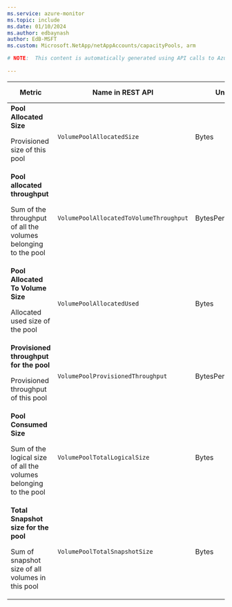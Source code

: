 ```yaml
---
ms.service: azure-monitor
ms.topic: include
ms.date: 01/10/2024
ms.author: edbaynash
author: EdB-MSFT
ms.custom: Microsoft.NetApp/netAppAccounts/capacityPools, arm

# NOTE:  This content is automatically generated using API calls to Azure. Any edits made on these files will be overwritten in the next run of the script. 
 
---
```


  
  
|Metric|Name in REST API|Unit|Aggregation|Dimensions|Time Grains|DS Export|
|---|---|---|---|---|---|---|
|**Pool Allocated Size**<p><p>Provisioned size of this pool |`VolumePoolAllocatedSize` |Bytes |Average, Total |\<none\>|PT5M, PT15M, PT30M, PT1H, PT6H, PT12H, P1D |Yes|
|**Pool allocated throughput**<p><p>Sum of the throughput of all the volumes belonging to the pool |`VolumePoolAllocatedToVolumeThroughput` |BytesPerSecond |Average |\<none\>|PT5M, PT15M, PT30M, PT1H, PT6H, PT12H, P1D |Yes|
|**Pool Allocated To Volume Size**<p><p>Allocated used size of the pool |`VolumePoolAllocatedUsed` |Bytes |Average |\<none\>|PT5M, PT15M, PT30M, PT1H, PT6H, PT12H, P1D |Yes|
|**Provisioned throughput for the pool**<p><p>Provisioned throughput of this pool |`VolumePoolProvisionedThroughput` |BytesPerSecond |Average |\<none\>|PT5M, PT15M, PT30M, PT1H, PT6H, PT12H, P1D |Yes|
|**Pool Consumed Size**<p><p>Sum of the logical size of all the volumes belonging to the pool |`VolumePoolTotalLogicalSize` |Bytes |Average, Total |\<none\>|PT5M, PT15M, PT30M, PT1H, PT6H, PT12H, P1D |Yes|
|**Total Snapshot size for the pool**<p><p>Sum of snapshot size of all volumes in this pool |`VolumePoolTotalSnapshotSize` |Bytes |Average |\<none\>|PT5M, PT15M, PT30M, PT1H, PT6H, PT12H, P1D |Yes|